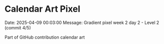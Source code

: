 # Calendar Art Pixel

Date: 2025-04-09 00:03:00
Message: Gradient pixel week 2 day 2 - Level 2 (commit 4/5)

Part of GitHub contribution calendar art
